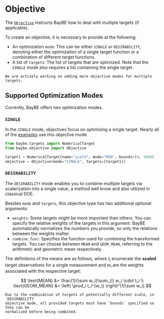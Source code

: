 # Objective

The [`Objective`](baybe.objective.Objective) instructs BayBE how to deal with multiple 
targets (if applicable).

To create an objective, it is necessary to provide at the following:
* An optimization ``mode``: This can be either ``SINGLE`` or ``DESIRABILITY``, 
  denoting either the optimization of a single target function or a combination of 
  different target functions.
* A list of ``targets``: The list of targets that are optimized. Note that the 
  ``SINGLE`` mode also requires a list containing the single target.

```{note}
We are actively working on adding more objective modes for multiple targets.
```

## Supported Optimization Modes
Currently, BayBE offers two optimization modes.

### ``SINGLE``
In the ``SINGLE`` mode, objectives focus on optimizing a single target. 
Nearly all of the [examples](../../examples/examples) use this objective mode.

```python
from baybe.targets import NumericalTarget
from baybe.objective import Objective

target1 = NumericalTarget(name="yield", mode="MIN", bounds=(0, 100))
objective = Objective(mode="SINGLE", targets=[target1])
```

### ``DESIRABILITY``
The ``DESIRABILITY`` mode enables you to combine multiple targets via scalarization 
into a single value, a method well know and also utilized in classical DOE.

Besides `mode` and `targets`, this objective type has two additional optional arguments:
* `weights`: Some targets might be more important than others.
  You can specify the relative weights of the targets in this argument.
  BayBE automatically normalizes the numbers you provide, so only the relations between 
  the weights matter.
* `combine_func`: Specifies the function used for combining the transformed targets. 
  You can choose between `MEAN` and `GEOM_MEAN`, referring to the arithmetic and 
  geometric mean respectively.

The definitions of the means are as follows, where $t_i$ enumerate the **scaled** target 
observations for a single measurement and $w_i$ are the weights associated with the 
respective target:

$$
\text{MEAN} &= \frac{1}{\sum w_i}\sum_{i} w_i \cdot t_i \\
\text{GEOM_MEAN} &= \left( \prod_i t_i^{w_i} \right)^{1/\sum w_i}
$$

```{attention}
Due to the combination of targets of potentially different scale, in `DESIRABILITY` 
objective mode, all provided targets must have `bounds` specified so they can be 
normalized before being combined.
```

